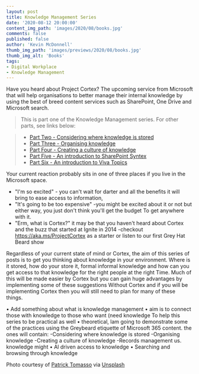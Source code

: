 ```yaml
---
layout: post
title: Knowledge Management Series
date: '2020-08-12 20:00:00'
content_img_path: 'images/2020/08/books.jpg'
comments: false
published: false
author: 'Kevin McDonnell'
thumb_img_path: 'images/previews/2020/08/books.jpg'
thumb_img_alt: 'Books'
tags:
- Digital Workplace
- Knowledge Management
---
```


Have you heard about Project Cortex? The upcoming service from Microsoft that will help organisations to better manage their internal knowledge by using the best of breed content services such as SharePoint, One Drive and Microsoft search.

> This is part one of the Knowledge Management series. For other parts, see links below:

> * [Part Two - Considering where knowledge is stored](/2020/09/10/knowledge-management-series-considering-where-knowledge-is-stored)
> * [Part Three - Organising knowledge](/2020/09/14/knowledge-management-organising-knowledge)
> * [Part Four - Creating a culture of knowledge](/2020/09/17/knowledge-management-series-creating-a-culture-of-knowledge)
> * [Part Five - An introduction to SharePoint Syntex](/2020/09/26/knowledge-management-series-introduction-to-sharepoint-syntex)
> * [Part Six - An introduction to Viva Topics](/2021/02/06/knowledge-management-series-introduction-to-viva-topics)

Your current reaction probably sits in one of three places if you live in the Microsoft space.

* "I'm so excited" - you can't wait for darter and all the benefits it will bring to ease access to information,
* "It's going to be too expensive" -you might be excited about it or not but either way, you just don't think you'll get the budget To get anywhere with it.
* "Erm, what is Cortex?" it may be that you haven't heard about Cortex and the buzz that started at Ignite in 2014 -checkout https://aka.ms/ProjectCortex as a starter or
listen to our first Grey Hat Beard show

Regardless of your current state of mind or Cortex,
the aim of this series of posts is to get you thinking about knowledge in your environment.
Where is it stored, how do your store it, formal
informal knowledge and how can you get access to that knowledge for the right people at the right Time. Much of this will be made easier by Cortex but you can gain huge advantages by implementing some of these suggestions Without Cortex and if you will be
implementing Cortex then you will still need to
plan for many of these things.

• Add something about what is knowledge management
• aim is to connect those with knowledge to those who want (need knowledge
To help this series to be practical as well
• theoretical, lam going to demonstrate
some of the practices using the Greybeard
etiquette of Microsoft 365 content. the
ones will contain:
-Considering where knowledge is stored -Organising knowledge
-Creating a culture of knowledge
-Records management us. knowledge might
• Al driven access to knowledge
• Searching and browsing through knowledge

Photo courtesy of [Patrick Tomasso](https://unsplash.com/@impatrickt) via [Unsplash](https://unsplash.com)
